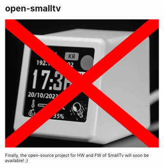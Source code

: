 # open-smalltv

![no_smalltv](media\no_smalltv.png)

Finally, the open-source project for HW and FW of SmallTv will soon be available! ;)